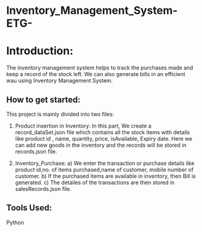 # Inventory_Management_System-ETG-

# Introduction:
  The inventory management system helps to track the purchases made and keep a record of the stock left. We can also generate bills in an efficient wau using Inventory Management   System.

## How to get started:
  This project is mainly divided into two files:

  1) Product insertion in Inventory: In this part, We create a record_dataSet.json file which contains all the stock items with details like product id , name, quantity, price,        isAvailable, Expiry date. Here we can add new goods in the inventory and the records will be stored in records.json file.

  2) Inventory_Purchase:
    a) We enter the transaction or purchase details like product id,no. of items purchased,name of customer, mobile number of customer.
    b) If the purchased items are available in inventory, then Bill is generated.
    c) The detailes of the transactions are then stored in salesRecords.json file.

## Tools Used:
   
   Python
